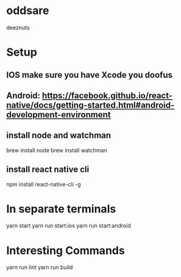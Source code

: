 # oddsare
deeznuts

# Setup
## IOS make sure you have Xcode you doofus
## Android: https://facebook.github.io/react-native/docs/getting-started.html#android-development-environment

## install node and watchman
brew install node 
brew install watchman

## install react native cli
npm install react-native-cli -g

# In separate terminals
yarn start
yarn run start:ios
yarn run start:android

# Interesting Commands
yarn run lint
yarn run build
